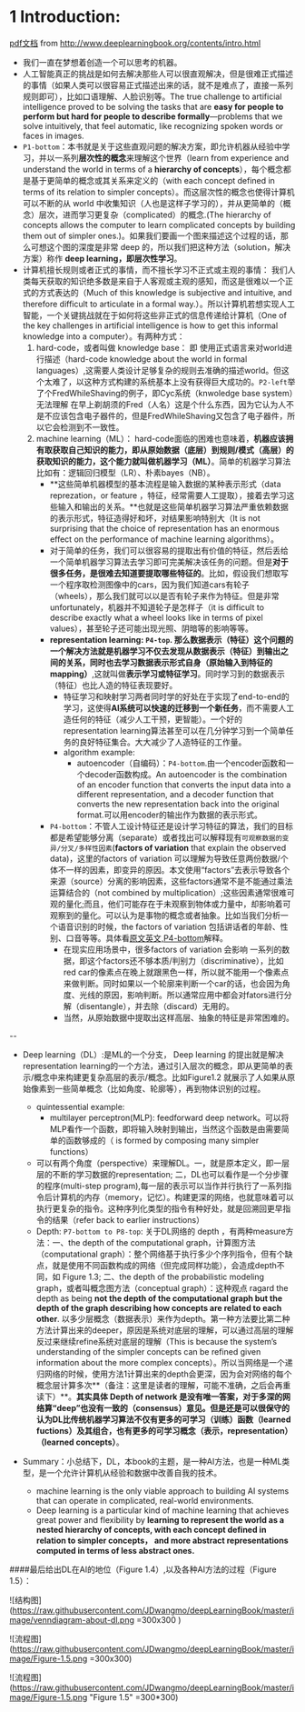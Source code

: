# 1 Introduction:

[pdf文档](https://raw.githubusercontent.com/JDwangmo/deepLearningBook/master/book/www.deeplearningbook.org_contents_intro.pdf) from http://www.deeplearningbook.org/contents/intro.html

- 我们一直在梦想着创造一个可以思考的机器。
- 人工智能真正的挑战是如何去解决那些人可以很直观解决，但是很难正式描述的事情（如果人类可以很容易正式描述出来的话，就不是难点了，直接一系列规则即可），比如口语理解、人脸识别等。The true challenge to artificial intelligence proved to be solving the tasks that are **easy for people to perform but hard for people to describe formally**—problems that we solve intuitively, that feel automatic, like recognizing spoken words or faces in images. 
- `P1-bottom`：本书就是关于这些直观问题的解决方案，即允许机器从经验中学习，并以一系列**层次性的概念**来理解这个世界（learn from experience and understand the world in terms of a **hierarchy of concepts**），每个概念都是基于更简单的概念或其关系来定义的（with each concept defined in terms of its relation to simpler concepts）。而这层次性的概念也使得计算机可以不断的从 world 中收集知识（人也是这样子学习的），并从更简单的（概念）层次，进而学习更复杂（complicated）的概念.(The hierarchy of concepts allows the computer to learn complicated concepts by building them out of simpler ones.)。如果我们要画一个图来描述这个过程的话，那么可想这个图的深度是非常 deep 的，所以我们把这种方法（solution，解决方案）称作 **deep learning，即层次性学习**。
- 计算机擅长规则或者正式的事情，而不擅长学习不正式或主观的事情： 我们人类每天获取的知识绝多数是来自于人客观或主观的感知，而这是很难以一个正式的方式表达的（Much of this knowledge is subjective and intuitive, and therefore difficult to articulate in a formal way.）。所以计算机若想实现人工智能，一个关键挑战就在于如何将这些非正式的信息传递给计算机（One of the key challenges in artificial intelligence is how to get this informal knowledge into a computer）。有两种方式：
    1. hard-code，或者叫做 knowledge base： 即 使用正式语言来对world进行描述（hard-code knowledge about the world in formal languages）,这需要人类设计足够复杂的规则去准确的描述world。但这个太难了，以这种方式构建的系统基本上没有获得巨大成功的。`P2-left`举了个FredWhileShaving的例子，即Cyc系统（knwoledge base system）无法理解 在早上剃胡须的Fred（人名）这是个什么东西，因为它认为人不是不应该包含电子器件的，但是FredWhileShaving又包含了电子器件，所以它会检测到不一致性。
    2. machine learning（ML）： hard-code面临的困难也意味着，**机器应该拥有取获取自己知识的能力，即从原始数据（底层）到规则/模式（高层）的获取知识的能力，这个能力就叫做机器学习（ML）**。简单的机器学习算法比如有：逻辑回归模型（LR）、朴素bayes（NB）。
        - **这些简单机器模型的基本流程是输入数据的某种表示形式（data reprezation，or feature ，特征，经常需要人工提取），接着去学习这些输入和输出的关系。**也就是这些简单机器学习算法严重依赖数据的表示形式，特征造得好和坏，对结果影响特别大（It is not surprising that the choice of representation has an enormous effect on the performance of machine learning algorithms）。
        - 对于简单的任务，我们可以很容易的提取出有价值的特征，然后丢给一个简单机器学习算法去学习即可完美解决该任务的问题。但是**对于很多任务，是很难去知道要提取哪些特征的**。比如，假设我们想取写一个程序取检测图像中的cars，因为我们知道cars有轮子（wheels），那么我们就可以以是否有轮子来作为特征。但是非常unfortunately，机器并不知道轮子是怎样子（it is difficult to describe exactly what a wheel looks like in terms of pixel values），甚至轮子还可能出现光照、阴暗等的影响等等。
        - **representation learning: `P4-top`. 那么数据表示（特征）这个问题的一个解决方法就是机器学习不仅去发现从数据表示（特征）到输出之间的关系，同时也去学习数据表示形式自身（原始输入到特征的mapping）**,这就叫做**表示学习或特征学习**。同时学习到的数据表示（特征）也比人造的特征表现要好。
            - 特征学习和映射学习两者同时学的好处在于实现了end-to-end的学习，这使得**AI系统可以快速的迁移到一个新任务**，而不需要人工造任何的特征（减少人工干预，更智能）。一个好的representation learning算法甚至可以在几分钟学习到一个简单任务的良好特征集合。大大减少了人造特征的工作量。
            - algorithm example: 
                - autoencoder（自编码）：`P4-bottom`.由一个encoder函数和一个decoder函数构成。An autoencoder is the combination of an encoder function that converts the input data into a different representation, and a decoder function that converts the new representation back into the original format.可以用encoder的输出作为数据的表示形式。
        - `P4-bottom`：不管人工设计特征还是设计学习特征的算法，我们的目标都是希望能够分离（separate）或者找出可以解释现有`可观察数据的变异/分叉/多样性因素`(**factors of variation** that explain the observed data)，这里的factors of variation 可以理解为导致任意两份数据/个体不一样的因素，即变异的原因。本文使用“factors”去表示导致各个来源（source）分离的影响因素，这些factors通常不是不能通过乘法运算结合的（not combined by multiplication）;这些因素通常很难可观的量化;而且，他们可能存在于未观察到物体或力量中，却影响着可观察到的量化。可以认为是事物的概念或者抽象。比如当我们分析一个语音识别的时候，the factors of variation 包括讲话者的年龄、性别、口音等等。具体看[原文英文,P4-bottom](https://raw.githubusercontent.com/JDwangmo/deepLearningBook/master/book/www.deeplearningbook.org_contents_intro.pdf)解释。
            - 在现实应用场景中，很多factors of variation 会影响 一系列的数据，即这个factors还不够本质/判别力（discriminative），比如red car的像素点在晚上就跟黑色一样，所以就不能用一个像素点来做判断。同时如果以一个轮廓来判断一个car的话，也会因为角度、光线的原因，影响判断。所以通常应用中都会对fators进行分解（disentangle），并去除（discard）无用的。
            - 当然，从原始数据中提取出这样高层、抽象的特征是非常困难的。

--
- Deep learning（DL）:是ML的一个分支， Deep learning 的提出就是解决representation learning的一个方法，通过引入层次的概念，即从更简单的表示/概念中来构建更复杂高层的表示/概念。比如Figure1.2 就展示了人如果从原始像素到一些简单概念（比如角度、轮廓等），再到物体识别的过程。
    - quintessential example:
        - multilayer perceptron(MLP): feedforward deep network。可以将MLP看作一个函数，即将输入映射到输出，当然这个函数是由需要简单的函数够成的（ is formed by composing many simpler functions）
    - 可以有两个角度（perspective）来理解DL。一，就是原本定义，即一层层的不断的学习数据的representation; 二，DL也可以看作是一个分步骤的程序(multi-step program),每一层的表示可以当作并行执行了一系列指令后计算机的内存（memory，记忆）。构建更深的网络，也就意味着可以执行更复杂的指令。这种序列化类型的指令有种好处，就是回溯回更早指令的结果（refer back to earlier instructions）
    - Depth: `P7-bottom to P8-top`: 关于DL网络的 depth ，有两种measure方法：一、the depth of the computational graph，计算图方法（computational graph）：整个网络基于执行多少个序列指令，但有个缺点，就是使用不同函数构成的网络（但完成同样功能），会造成depth不同，如 Figure 1.3; 二、the depth of the probabilistic modeling graph，或者叫概念图方法（conceptual graph）：这种观点 ragard the depth as being **not the depth of the computational graph but the depth of the graph describing how concepts are related to each other**. 以多少层概念（数据表示）来作为depth。第一种方法要比第二种方法计算出来的deeper，原因是系统对底层的理解，可以通过高层的理解反过来继续refine系统对底层的理解（This is because the system’s understanding of the simpler concepts can be refined given information about the more complex concepts）。所以当网络是一个递归网络的时候，使用方法1计算出来的depth会更深，因为会对网络的每个概念层计算多次**（备注：这里是读者的理解，可能不准确，之后会再重读下）**。**其实具体 Depth of network 是没有唯一答案，对于多深的网络算“deep”也没有一致的（consensus）意见。但是还是可以很保守的认为DL比传统机器学习算法不仅有更多的可学习（训练）函数（learned fuctions）及其组合，也有更多的可学习概念（表示，representation）（learned concepts）**。

- Summary：小总结下，DL，本book的主题，是一种AI方法，也是一种ML类型，是一个允许计算机从经验和数据中改善自我的技术。
    - machine learning is the only viable approach to building AI systems that can operate in complicated, real-world environments.
    - Deep learning is a particular kind of machine learning that achieves great power and flexibility by **learning to represent the world as a nested hierarchy of concepts, with each concept defined in relation to simpler concepts， and more abstract representations computed in terms of less abstract ones.**

####最后给出DL在AI的地位（Figure 1.4）,以及各种AI方法的过程（Figure 1.5）：

![结构图](https://raw.githubusercontent.com/JDwangmo/deepLearningBook/master/image/venndiagram-about-dl.png =300x300 )


![流程图](https://raw.githubusercontent.com/JDwangmo/deepLearningBook/master/image/Figure-1.5.png =300x300)
        

![流程图](https://raw.githubusercontent.com/JDwangmo/deepLearningBook/master/image/Figure-1.5.png "Figure 1.5" =300*300)
        